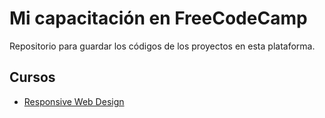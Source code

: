 # Mi capacitación en FreeCodeCamp
Repositorio para guardar los códigos de los proyectos en esta plataforma.

## Cursos
- [Responsive Web Design](ResponsiveWebDesign/README.md)
